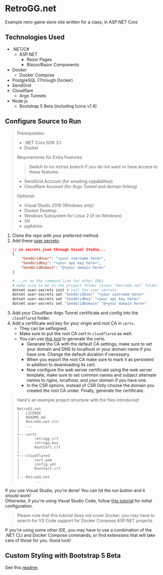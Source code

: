 # RetroGG.net
Example retro game store site written for a class, in ASP.NET Core

## Technologies Used
* .NET/C#
  * ASP.NET
    * Razor Pages
    * Blazor/Razor Components
* Docker
  * Docker Compose
* PostgreSQL (Through Docker)
* SendGrid
* Cloudflare
  * Argo Tunnels
* Node.js
  * Bootstrap 5 Beta (including Icons v1.4)

## Configure Source to Run
> Prerequisites:
> * .NET Core SDK 3.1
> * Docker
> 
> Requirements for Extra Features:
>> Switch to no-extras branch if you do not want or have access to these features.
> * SendGrid Account (for emailing capabilities)
> * Cloudflare Account (for Argo Tunnel and domain linking)
> 
> Optional:
> * Visual Studio 2019 (Windows only)
> * Docker Desktop
> * Windows Subsystem for Linux 2 (if on Windows)
> * Git
> * pgAdmin
1. Clone the repo with your preferred method.
2. Add these [user secrets](https://docs.microsoft.com/en-us/aspnet/core/security/app-secrets): 
    ```json
    // in secrets.json through Visual Studio...
    {
        "SendGridUser": "<your username here>",
        "SendGridKey": "<your api key here>",
        "SendGridDomain": "@<your domain here>"
    }
    ```
    ```bash
    # ...or on the command line for other IDEs
    # make sure to be in the project folder (inner "RetroGG.net" folder)
    dotnet user-secrets init # init the user secrets
    dotnet user-secrets set "SendGridUser" "<your username here>"
    dotnet user-secrets set "SendGridKey" "<your api key here>"
    dotnet user-secrets set "SendGridDomain" "@<your domain here>"
    ```
3. Add your Cloudflare Argo Tunnel certificate and config into the `cloudflared` folder.
4. Add a certificate and key for your origin and root CA in `certs`.  
   * They can be selfsigned.
   * Make sure to put the root CA cert in `cloudflared` as well.
   * You can use [this tool](https://certificatetools.com/) to generate the certs.
     * Generate the CA with the default CA settings, make sure to set your domain and DNS to localhost or your
       domain name if you have one. Change the default duration if necessary.
     * When you export the root CA make sure to mark it as persistent in addition to downloading its cert.
     * Now configure the web server certificate using the web server template, make sure to set common names
       and subject alternate names to nginx, localhost, and your domain if you have one.
     * In the CSR options, instead of CSR Only choose the domain you created the root CA under. Finally,
       generate the certificate.
> Here's an example project structure with the files introduced:
> ```
> RetroGG.net
> |   LICENSE
> |   README.md
> |   RetroGG.net.sln
> |   ...
> |
> +---certs
> |       retrogg.crt
> |       retrogg.key
> |       RootCert.crt
> |
> +---cloudflared
> |       cert.pem
> |       config.yml
> |       RootCert.crt
> |
> \---RetroGG.net
>         ...
> ```
If you use Visual Studio, you're done! You can hit the run button and it should work!  
Otherwise, if you're using Visual Studio Code, follow
[this tutorial](https://www.syncfusion.com/blogs/post/how-to-develop-an-asp-net-core-application-using-visual-studio-code.aspx)
for initial configuration.
> Please note that this tutorial does not cover Docker, you may have to search for VS Code support
> for Docker Compose ASP.NET projects.

If you're using some other IDE, you may have to use a combination of the .NET CLI and Docker Compose commands, or find
extensions that will take care of those for you. Good luck!

## Custom Styling with Bootstrap 5 Beta
See this [readme](RetroGG.net/bs-theming/README.md).

